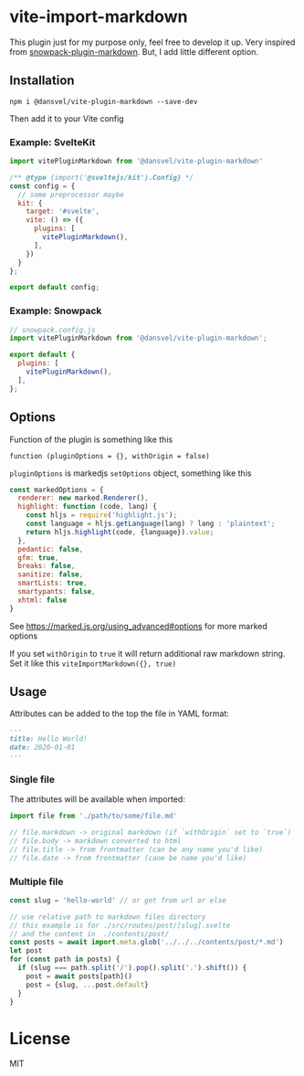 # vite-import-markdown

This plugin just for my purpose only, feel free to develop it up. Very inspired
from [snowpack-plugin-markdown](https://github.com/joshnuss/snowpack-plugin-markdown). But, I add little different
option.

## Installation

```
npm i @dansvel/vite-plugin-markdown --save-dev
```

Then add it to your Vite config

### Example: SvelteKit

```js
import vitePluginMarkdown from '@dansvel/vite-plugin-markdown'

/** @type {import('@sveltejs/kit').Config} */
const config = {
  // some preprocessor maybe
  kit: {
    target: '#svelte',
    vite: () => ({
      plugins: [
        vitePluginMarkdown(),
      ],
    })
  }
};

export default config;
```

### Example: Snowpack

```js
// snowpack.config.js
import vitePluginMarkdown from '@dansvel/vite-plugin-markdown';

export default {
  plugins: [
    vitePluginMarkdown(),
  ],
};
```

## Options

Function of the plugin is something like this

```
function (pluginOptions = {}, withOrigin = false)
```

`pluginOptions` is markedjs `setOptions` object, something like this

```js
const markedOptions = {
  renderer: new marked.Renderer(),
  highlight: function (code, lang) {
    const hljs = require('highlight.js');
    const language = hljs.getLanguage(lang) ? lang : 'plaintext';
    return hljs.highlight(code, {language}).value;
  },
  pedantic: false,
  gfm: true,
  breaks: false,
  sanitize: false,
  smartLists: true,
  smartypants: false,
  xhtml: false
}
```

See https://marked.js.org/using_advanced#options for more marked options

If you set `withOrigin` to `true` it will return additional raw markdown string. Set it like this
`viteImportMarkdown({}, true)`

## Usage

Attributes can be added to the top the file in YAML format:

```markdown
---
title: Hello World!
date: 2020-01-01
---
```

### Single file

The attributes will be available when imported:

```js
import file from './path/to/some/file.md'

// file.markdown -> original markdown (if `withOrigin` set to `true`)
// file.body -> markdown converted to html
// file.title -> from frontmatter (can be any name you'd like)
// file.date -> from frontmatter (cane be name you'd like)
```

### Multiple file

```js
const slug = 'hello-world' // or get from url or else

// use relative path to markdown files directory
// this example is for ./src/routes/post/[slug].svelte
// and the content in  ./contents/post/
const posts = await import.meta.glob('../../../contents/post/*.md')
let post
for (const path in posts) {
  if (slug === path.split('/').pop().split('.').shift()) {
    post = await posts[path]()
    post = {slug, ...post.default}
  }
}
```

# License

MIT
